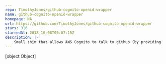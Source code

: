 ```yaml
---
repo: TimothyJones/github-cognito-openid-wrapper
name: github-cognito-openid-wrapper
homepage: NA
url: https://github.com/TimothyJones/github-cognito-openid-wrapper
stars: 316
starredAt: 2018-10-08T06:07:15Z
description: |-
    Small shim that allows AWS Cognito to talk to github (by providing an OpenID wrapper around the Github API)
---
```


[object Object]
